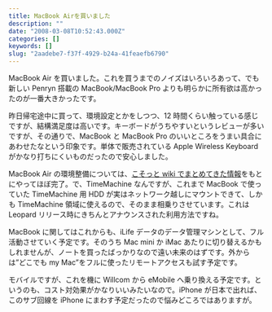 ```yaml
---
title: MacBook Airを買いました
description: ""
date: "2008-03-08T10:52:43.000Z"
categories: []
keywords: []
slug: "2aadebe7-f37f-4929-b24a-41feaefb6790"
---
```


MacBook Air を買いました。これを買うまでのノイズはいろいろあって、でも新しい Penryn 搭載の MacBook/MacBook Pro よりも明らかに所有欲は高かったのが一番大きかったです。

昨日帰宅途中に買って、環境設定とかをしつつ、12 時間くらい触っている感じですが、結構満足度は高いです。キーボードがうちやすいというレビューが多いですが、その通りで、MacBook と MacBook Pro のいいところをうまい具合にあわせたなという印象です。単体で販売されている Apple Wireless Keyboard がかなり打ちにくいものだったので安心しました。

MacBook Air の環境整備については、[こそっと wiki でまとめてきた情報](http://qlijp.pbwiki.com/%E3%82%A4%E3%83%B3%E3%82%B9%E3%83%88%E3%83%BC%E3%83%AB%E3%81%99%E3%82%8B%E3%82%A2%E3%83%97%E3%83%AA)をもとにやってほぼ完了。で、TimeMachine なんですが、これまで MacBook で使っていた TimeMachine 用 HDD が実はネットワーク越しにマウントできて、しかも TimeMachine 領域に使えるので、そのまま相乗りさせています。これは Leopard リリース時にきちんとアナウンスされた利用方法ですね。

MacBook に関してはこれからも、iLife データのデータ管理マシンとして、フル活動させていく予定です。そのうち Mac mini か iMac あたりに切り替えるかもしれませんが、ノートを買ったばっかりなので遠い未来のはずです。外からは”どこでも my Mac”をフルに使ったリモートアクセスも試す予定です。

モバイルですが、これを機に Willcom から eMobile へ乗り換える予定です。というのも、コスト対効果がかなりいいみたいなので。iPhone が日本で出れば、このサブ回線を iPhone にまわす予定だったので悩みどころではありますが。
